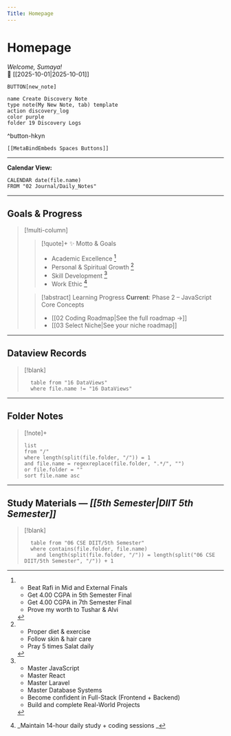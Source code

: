 ```yaml
---
Title: Homepage
---
```

# Homepage

_Welcome, Sumaya!_  
📅 [[2025-10-01|2025-10-01]]  

 `BUTTON[new_note]` 

```button
name Create Discovery Note
type note(My New Note, tab) template
action discovery_log
color purple
folder 19 Discovery Logs
```
^button-hkyn

 ```meta-bind-embed
 [[MetaBindEmbeds Spaces Buttons]]
 ```

---

**Calendar View:**

```dataview
CALENDAR date(file.name)
FROM "02 Journal/Daily_Notes"
```

---

## Goals & Progress

> [!multi-column]
> 
>> [!quote]+ ✨ Motto & Goals
>> - Academic Excellence [^1]
>> - Personal & Spiritual Growth [^2]
>> - Skill Development [^3]
>> - Work Ethic [^4]
>
>> [!abstract] Learning Progress
>> **Current**: Phase 2 – JavaScript Core Concepts 
>> - [[02 Coding Roadmap|See the full roadmap →]]
>> - [[03 Select Niche|See your niche roadmap]]

---

## Dataview Records

> [!blank]
> ```dataview
> 	table from "16 DataViews"
> 	where file.name != "16 DataViews"
>  ```

---

## Folder Notes

> [!note]+
> ```dataview
> list
> from "/"
> where length(split(file.folder, "/")) = 1
> and file.name = regexreplace(file.folder, ".*/", "")
> or file.folder = ""
> sort file.name asc
> ```

---

## Study Materials — _[[5th Semester|DIIT 5th Semester]]_

> [!blank]
> ```dataview
> 	table from "06 CSE DIIT/5th Semester"
> 	where contains(file.folder, file.name)
> 	  and length(split(file.folder, "/")) = length(split("06 CSE DIIT/5th Semester", "/")) + 1
>  ```

[^1]: - Beat Rafi in Mid and External Finals  
	- Get 4.00 CGPA in 5th Semester Final  
	- Get 4.00 CGPA in 7th Semester Final  
	- Prove my worth to Tushar & Alvi  

[^2]: - Proper diet & exercise
	- Follow skin & hair care 
	- Pray 5 times Salat daily

[^3]:  - Master JavaScript  
	 - Master React  
	 - Master Laravel  
	 - Master Database Systems  
	 - Become confident in Full-Stack (Frontend + Backend)  
	 - Build and complete Real-World Projects  

[^4]: _Maintain 14-hour daily study + coding sessions _
